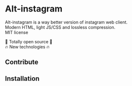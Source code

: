 # Alt-instagram


Alt-instagram is a way better version of instagram web client.<BR>
Modern HTML, light JS/CSS and lossless compression.<BR>
MIT license<BR>

🎉 Totally open source 🎉<BR>
🔥 New technologies 🔥

## Contribute


## Installation

